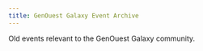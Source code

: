 ```yaml
---
title: GenOuest Galaxy Event Archive
---
```


Old events relevant to the GenOuest Galaxy community.

